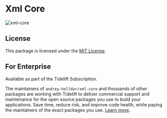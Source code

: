 # Xml Core

![xml-core](https://user-images.githubusercontent.com/10347617/55163157-537be800-517a-11e9-807c-09202485b1b1.png)


## License

This package is licensed under the [MIT License](LICENSE).


## For Enterprise

Available as part of the Tidelift Subscription.

The maintainers of `andrey-helldar/xml-core` and thousands of other packages are working with Tidelift to deliver commercial support and maintenance for the open source packages you use to build your applications. Save time, reduce risk, and improve code health, while paying the maintainers of the exact packages you use. [Learn more](https://tidelift.com/subscription/pkg/packagist-andrey-helldar-xml-core?utm_source=packagist-andrey-helldar-xml-core&utm_medium=referral&utm_campaign=enterprise&utm_term=repo).
